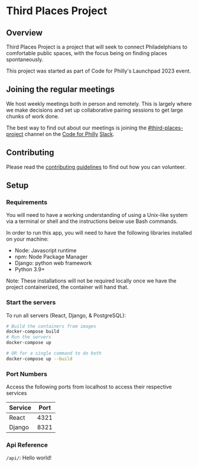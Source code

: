 # Third Places Project

## Overview

Third Places Project is a project that will seek to connect Philadelphians to comfortable public spaces, with the focus being on finding places spontaneously.

This project was started as part of Code for Philly's Launchpad 2023 event.

## Joining the regular meetings

We host weekly meetings both in person and remotely. This is largely where we make decisions and set up collaborative pairing sessions to get large chunks of work done.

The best way to find out about our meetings is joining the [#third-places-project](https://codeforphilly.slack.com/archives/C051CV94UV8) channel on the [Code for Philly](https://www.codeforphilly.org/) [Slack](https://www.codeforphilly.org/chat/).

## Contributing

Please read the [contributing guidelines](https://github.com/CodeForPhilly/third-places/blob/main/CONTRIBUTING.md) to find out how you can volunteer.

## Setup

### Requirements

You will need to have a working understanding of using a Unix-like system via a terminal or shell and the instructions below use Bash commands.

In order to run this app, you will need to have the following libraries installed on your machine:
- Node: Javascript runtime
- npm: Node Package Manager
- Django: python web framework
- Python 3.9+

Note: These installations will not be required locally once we have the project containerized, the container will hand that.

### Start the servers

To run all servers (React, Django, & PostgreSQL):
```sh
# Build the containers from images
docker-compose build
# Run the servers
docker-compose up

# OR for a single command to do both
docker-compose up --build
```

### Port Numbers

Access the following ports from localhost to access their respective services

| Service | Port |
|---------|------|
| React   | 4321 |
| Django  | 8321 |

### Api Reference

`/api/`: Hello world!
